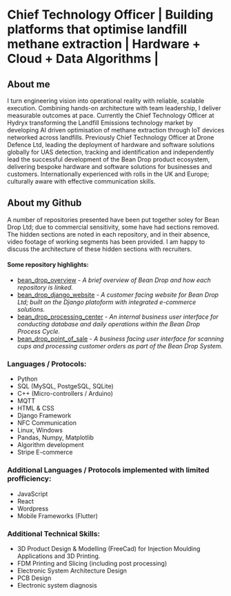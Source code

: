 # Chief Technology Officer | Building platforms that optimise landfill methane extraction | Hardware + Cloud + Data Algorithms | 

## About me
I turn engineering vision into operational reality with reliable, scalable execution. Combining hands-on architecture with team leadership, I deliver measurable outcomes at pace. Currently the Chief Technology Officer at Hydryx transforming the Landfill Emissions technology market by developing AI driven optimisation of methane extraction through IoT devices networked across landfills. Previously Chief Technology Officer at Drone Defence Ltd, leading the deployment of hardware and software solutions globally for UAS detection, tracking and identification and independently lead the successful development of the Bean Drop product ecosystem, delivering bespoke hardware and software solutions for businesses and customers. Internationally experienced with rolls in the UK and Europe; culturally aware with effective communication skills.

## About my Github
A number of repositories presented have been put together soley for Bean Drop Ltd; due to commercial sensitivity, some have had sections removed. The hidden sections are noted in each repository, and in their absence, video footage of working segments has been provided. I am happy to discuss the architecture of these hidden sections with recruiters.

#### Some repository highlights:
- [bean_drop_overview](https://github.com/henryjwillson/bean_drop_overview) - *A brief overview of Bean Drop and how each repository is linked.*
- [bean_drop_django_website](https://github.com/henryjwillson/bean_drop_django_website) - *A customer facing website for Bean Drop Ltd; built on the Django platoform with integrated e-commerce solutions.*
- [bean_drop_processing_center](https://github.com/henryjwillson/bean_drop_processing_centre) - *An internal business user interface for conducting database and daily operations within the Bean Drop Process Cycle.*
- [bean_drop_point_of_sale](https://github.com/henryjwillson/bean_drop_point_of_sale) - *A business facing user interface for scanning cups and processing customer orders as part of the Bean Drop System.*



### Languages / Protocols:
- Python
- SQL (MySQL, PostgeSQL, SQLite)
- C++ (Micro-controllers / Arduino)
- MQTT
- HTML & CSS
- Django Framework
- NFC Communication
- Linux, Windows
- Pandas, Numpy, Matplotlib
- Algorithm development
- Stripe E-commerce


### Additional Languages / Protocols implemented with limited profficiency:
- JavaScript
- React
- Wordpress
- Mobile Frameworks (Flutter)

### Additional Technical Skills:
- 3D Product Design & Modelling (FreeCad) for Injection Moulding Applications and 3D Printing.
- FDM Printing and Slicing (including post processing)
- Electronic System Architecture Design
- PCB Design
- Electronic system diagnosis

<!---
henryjwillson/henryjwillson is a ✨ special ✨ repository because its `README.md` (this file) appears on your GitHub profile.
You can click the Preview link to take a look at your changes.
--->
